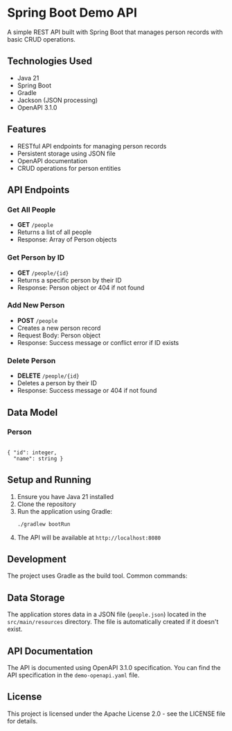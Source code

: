 # Spring Boot Demo API

A simple REST API built with Spring Boot that manages person records with basic CRUD operations.

## Technologies Used

- Java 21
- Spring Boot
- Gradle
- Jackson (JSON processing)
- OpenAPI 3.1.0


## Features

- RESTful API endpoints for managing person records
- Persistent storage using JSON file
- OpenAPI documentation
- CRUD operations for person entities

## API Endpoints

### Get All People
- **GET** `/people`
- Returns a list of all people
- Response: Array of Person objects

### Get Person by ID
- **GET** `/people/{id}`
- Returns a specific person by their ID
- Response: Person object or 404 if not found

### Add New Person
- **POST** `/people`
- Creates a new person record
- Request Body: Person object
- Response: Success message or conflict error if ID exists

### Delete Person
- **DELETE** `/people/{id}`
- Deletes a person by their ID
- Response: Success message or 404 if not found

## Data Model

### Person
```

{ "id": integer,
  "name": string }

```

## Setup and Running

1. Ensure you have Java 21 installed
2. Clone the repository
3. Run the application using Gradle:
   ```bash
   ./gradlew bootRun
   ```
4. The API will be available at `http://localhost:8080`

## Development

The project uses Gradle as the build tool. Common commands:


## Data Storage

The application stores data in a JSON file (`people.json`) located in the `src/main/resources` directory. The file is automatically created if it doesn't exist.

## API Documentation

The API is documented using OpenAPI 3.1.0 specification. You can find the API specification in the `demo-openapi.yaml` file.

## License

This project is licensed under the Apache License 2.0 - see the LICENSE file for details.